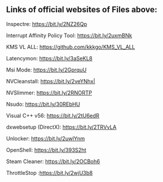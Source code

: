 ## Links of official websites of Files above:


Inspectre: https://bit.ly/2NZ26Qp

Interrupt Affinity Policy Tool: https://bit.ly/2uxmBNk

KMS VL ALL: https://github.com/kkkgo/KMS_VL_ALL

Latencymon: https://bit.ly/3aSeKL8

Msi Mode: https://bit.ly/2GprquU

NVCleanstall: https://bit.ly/2veYNhx|

NVSlimmer: https://bit.ly/2RNORTP

Nsudo: https://bit.ly/30REbHU

Visual C++ v56: https://bit.ly/2tU6edR

dxwebsetup (DirectX): https://bit.ly/2TRVvLA

Unlocker: https://bit.ly/2uwlYnm

OpenShell: https://bit.ly/393S2ht

Steam Cleaner: https://bit.ly/2OCBoh6

ThrottleStop :https://bit.ly/2wjU3b8
